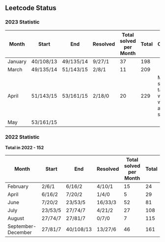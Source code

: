 ## Leetcode Status

### 2023 Statistic
| Month   | Start      | End       | Resolved | Total solved per Month | Total | Comment                                       |
|---------|------------|-----------|----------|------------------------|-------|-----------------------------------------------|
| January | 40/108/13  | 49/135/14 | 9/27/1   | 37                     | 198   |
| March   | 49/135/14  | 51/143/15 | 2/8/1    | 11                     | 209   |
| April   | 51/143/15  | 53/161/15 | 2/18/0   | 20                     | 229   | Mostly solved tasks which were already solved |
| May     | 53/161/15  |           |          |                        |       |

### 2022 Statistic

**Total in 2022 - 152**

| Month              | Start   | End       | Resolved | Total solved per Month | Total |
|--------------------|---------|-----------|----------|------------------------|-------|
| February           | 2/6/1   | 6/16/2    | 4/10/1   | 15                     | 24    |
| April              | 6/16/2  | 7/20/2    | 1/4/0    | 5                      | 29    |
| June               | 7/20/2  | 23/53/5   | 16/33/3  | 52                     | 81    |
| July               | 23/53/5 | 27/74/7   | 4/21/2   | 27                     | 108   |
| August             | 27/74/7 | 27/81/7   | 0/7/0    | 7                      | 115   |
| September-December | 27/81/7 | 40/108/13 | 13/27/6  | 46                     | 161   |


